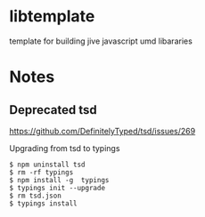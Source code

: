 # libtemplate

template for building jive javascript umd libararies

# Notes

## Deprecated tsd 
 
 https://github.com/DefinitelyTyped/tsd/issues/269

Upgrading from tsd to typings

```
$ npm uninstall tsd
$ rm -rf typings
$ npm install -g  typings
$ typings init --upgrade
$ rm tsd.json
$ typings install
```

